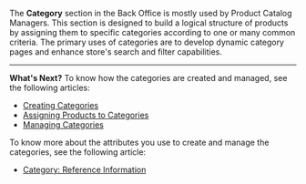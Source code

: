 The **Category** section in the Back Office is mostly used by Product Catalog Managers. 
This section is designed to build a logical structure of products by assigning them to specific categories according to one or many common criteria. 
The primary uses of categories are to develop dynamic category pages and enhance store's search and filter capabilities.


 ***
 **What's Next?**
 To know how the categories are created and managed, see the following articles:
* [Creating Categories](https://documentation.spryker.com/docs/en/creating-categories)
*  [Assigning Products to Categories](https://documentation.spryker.com/docs/en/assigning-products-to-categories)
*  [Managing Categories](https://documentation.spryker.com/docs/en/managing-categories)
 
To know more about the attributes you use to create and manage the categories, see the following article:
* [Category: Reference Information](https://documentation.spryker.com/docs/en/category-reference-information)